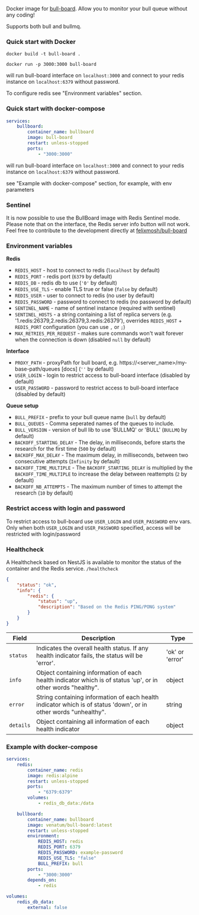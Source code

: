Docker image for [bull-board]. Allow you to monitor your bull queue without any coding!

Supports both bull and bullmq.

### Quick start with Docker

```
docker build -t bull-board .
```

```
docker run -p 3000:3000 bull-board
```

will run bull-board interface on `localhost:3000` and connect to your redis instance on `localhost:6379` without password.

To configure redis see "Environment variables" section.

### Quick start with docker-compose

```yaml
services:
    bullboard:
        container_name: bullboard
        image: bull-board
        restart: unless-stopped
        ports:
            - "3000:3000"
```

will run bull-board interface on `localhost:3000` and connect to your redis instance on `localhost:6379` without password.

see "Example with docker-compose" section, for example, with env parameters

### Sentinel

It is now possible to use the BullBoard image with Redis Sentinel mode.
Please note that on the interface, the Redis server info button will not work. Feel free to contribute to the development directly at [felixmosh/bull-board](https://github.com/felixmosh/bull-board)

### Environment variables

**Redis**

-   `REDIS_HOST` - host to connect to redis (`localhost` by default)
-   `REDIS_PORT` - redis port (`6379` by default)
-   `REDIS_DB` - redis db to use (`'0'` by default)
-   `REDIS_USE_TLS` - enable TLS true or false (`false` by default)
-   `REDIS_USER` - user to connect to redis (no user by default)
-   `REDIS_PASSWORD` - password to connect to redis (no password by default)
-   `SENTINEL_NAME` - name of sentinel instance (required with sentinel)
-   `SENTINEL_HOSTS` - a string containing a list of replica servers (e.g. '1.redis:26379,2.redis:26379,3.redis:26379'), overrides `REDIS_HOST` + `REDIS_PORT` configuration (you can use `,` or `;`)
-   `MAX_RETRIES_PER_REQUEST` - makes sure commands won't wait forever when the connection is down (disabled `null` by default)

**Interface**

-   `PROXY_PATH` - proxyPath for bull board, e.g. https://<server_name>/my-base-path/queues [docs] (`''` by default)
-   `USER_LOGIN` - login to restrict access to bull-board interface (disabled by default)
-   `USER_PASSWORD` - password to restrict access to bull-board interface (disabled by default)

**Queue setup**

-   `BULL_PREFIX` - prefix to your bull queue name (`bull` by default)
-   `BULL_QUEUES` - Comma seperated names of the queues to include.
-   `BULL_VERSION` - version of bull lib to use 'BULLMQ' or 'BULL' (`BULLMQ` by default)
-   `BACKOFF_STARTING_DELAY` - The delay, in milliseconds, before starts the research for the first time (`500` by default)
-   `BACKOFF_MAX_DELAY` - The maximum delay, in milliseconds, between two consecutive attempts (`Infinity` by default)
-   `BACKOFF_TIME_MULTIPLE` - The `BACKOFF_STARTING_DELAY` is multiplied by the `BACKOFF_TIME_MULTIPLE` to increase the delay between reattempts (`2` by default)
-   `BACKOFF_NB_ATTEMPTS` - The maximum number of times to attempt the research (`10` by default)

### Restrict access with login and password

To restrict access to bull-board use `USER_LOGIN` and `USER_PASSWORD` env vars.
Only when both `USER_LOGIN` and `USER_PASSWORD` specified, access will be restricted with login/password

### Healthcheck

A Healthcheck based on NestJS is available to monitor the status of the container and the Redis service. `/healthcheck`

```json
{
	"status": "ok",
	"info": {
		"redis": {
			"status": "up",
			"description": "Based on the Redis PING/PONG system"
		}
	}
}
```

| Field     | Description                                                                                                      | Type            |
| --------- | ---------------------------------------------------------------------------------------------------------------- | --------------- |
| `status`  | Indicates the overall health status. If any health indicator fails, the status will be 'error'.                  | 'ok' or 'error' |
| `info`    | Object containing information of each health indicator which is of status 'up', or in other words "healthy".     | object          |
| `error`   | String containing information of each health indicator which is of status 'down', or in other words "unhealthy". | string          |
| `details` | Object containing all information of each health indicator                                                       | object          |

### Example with docker-compose

```yaml
services:
    redis:
        container_name: redis
        image: redis:alpine
        restart: unless-stopped
        ports:
            - "6379:6379"
        volumes:
            - redis_db_data:/data

    bullboard:
        container_name: bullboard
        image: venatum/bull-board:latest
        restart: unless-stopped
        environment:
            REDIS_HOST: redis
            REDIS_PORT: 6379
            REDIS_PASSWORD: example-password
            REDIS_USE_TLS: "false"
            BULL_PREFIX: bull
        ports:
            - "3000:3000"
        depends_on:
            - redis

volumes:
    redis_db_data:
        external: false
```

[bull-board]: https://github.com/felixmosh/bull-board
[bull-board]: https://github.com/felixmosh/bull-board#hosting-router-on-a-sub-path

